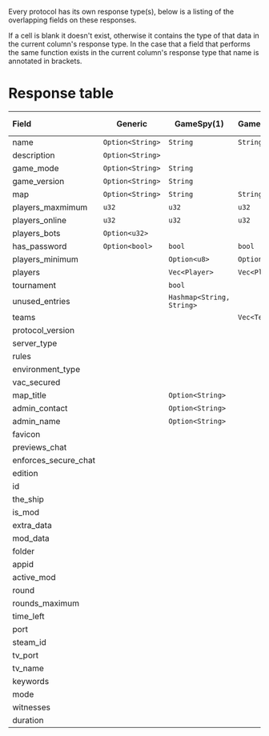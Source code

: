 Every protocol has its own response type(s), below is a listing of the overlapping fields on these responses.

If a cell is blank it doesn't exist, otherwise it contains the type of that data in the current column's response type.
In the case that a field that performs the same function exists in the current column's response type that name is annotated in brackets.

# Response table

| Field                | Generic          | GameSpy(1)                | GameSpy(2)    | GameSpy(3)                | Minecraft(Java)       | Minecraft(Bedrock)   | Valve                            | Quake                     | Proprietary: FFOW | Proprietary: TheShip     | Proprietary: JC2MP |
|:---------------------|------------------|---------------------------|---------------|---------------------------|-----------------------|----------------------|----------------------------------|---------------------------|-------------------|--------------------------|--------------------|
| name                 | `Option<String>` | `String`                  | `String`      | `String`                  |                       | `String`             | `String`                         | `String`                  | `String`          | `String`                 | `String`           |
| description          | `Option<String>` |                           |               |                           | `String`              |                      |                                  |                           | `String`          |                          | `String`           |
| game_mode            | `Option<String>` | `String`                  |               | `String`                  |                       | `Option<GameMode>`   | `String`                         |                           | `String`          | `String`                 |                    |
| game_version         | `Option<String>` | `String`                  |               | `String`                  | `String`              |                      | `String`                         | `String`                  | `String`          | `String`                 | `String`           |
| map                  | `Option<String>` | `String`                  | `String`      | `String`                  |                       | `Option<String>`     | `String`                         | `String`                  | `String`          | `String`                 |                    |
| players_maxmimum     | `u32`            | `u32`                     | `u32`         | `u32`                     | `u32`                 | `u32`                | `u8`                             | `u8`                      | `u8`              | `u8`                     | `u32`              |
| players_online       | `u32`            | `u32`                     | `u32`         | `u32`                     | `u32`                 | `u32`                | `u8`                             | `u8`                      | `u8`              | `u8`                     | `u32`              |
| players_bots         | `Option<u32>`    |                           |               |                           |                       |                      | `u8`                             |                           |                   | `u8`                     |                    |
| has_password         | `Option<bool>`   | `bool`                    | `bool`        | `bool`                    |                       |                      | `bool`                           |                           | `bool`            | `bool`                   | `bool`             |
| players_minimum      |                  | `Option<u8>`              | `Option<u8>`  | `Option<u8>`              |                       |                      |                                  |                           |                   |                          |                    |
| players              |                  | `Vec<Player>`             | `Vec<Player>` | `Vec<Player>`             | `Option<Vec<Player>>` |                      | `Option<Vec<ServerPlayer>>`      | `Vec<P>`                  |                   | `Vec<TheShipPlayer>`     | `Vec<Player>`      |
| tournament           |                  | `bool`                    |               | `bool`                    |                       |                      |                                  |                           |                   |                          |                    |
| unused_entries       |                  | `Hashmap<String, String>` |               | `HashMap<String, String>` |                       |                      |                                  | `HashMap<String, String>` |                   |                          |                    |
| teams                |                  |                           | `Vec<Team>`   | `Vec<Team>`               |                       |                      |                                  |                           |                   |                          |                    |
| protocol_version     |                  |                           |               |                           | `i32`                 | `String`             | `u8`                             |                           | `u8`              | `u8`                     |                    |
| server_type          |                  |                           |               |                           | `Server`              | `Server`             | `Server`                         |                           |                   | `Server`                 |                    |
| rules                |                  |                           |               |                           |                       |                      | `Option<HashMap<String,String>>` |                           |                   | `HashMap<String,String>` |                    |
| environment_type     |                  |                           |               |                           |                       |                      | `Environment`                    |                           | `Environment`     |                          |                    |
| vac_secured          |                  |                           |               |                           |                       |                      | `bool`                           |                           | `bool`            | `bool`                   |                    |
| map_title            |                  | `Option<String>`          |               |                           |                       |                      |                                  |                           |                   |                          |                    |
| admin_contact        |                  | `Option<String>`          |               |                           |                       |                      |                                  |                           |                   |                          |                    |
| admin_name           |                  | `Option<String>`          |               |                           |                       |                      |                                  |                           |                   |                          |                    |
| favicon              |                  |                           |               |                           | `Option<String>`      |                      |                                  |                           |                   |                          |                    |
| previews_chat        |                  |                           |               |                           | `Option<bool>`        |                      |                                  |                           |                   |                          |                    |
| enforces_secure_chat |                  |                           |               |                           | `Option<bool>`        |                      |                                  |                           |                   |                          |                    |
| edition              |                  |                           |               |                           |                       | `String`             |                                  |                           |                   |                          |                    |
| id                   |                  |                           |               |                           |                       | `String`             |                                  |                           |                   |                          |                    |
| the_ship             |                  |                           |               |                           |                       |                      | `Option<TheShip>`                |                           |                   |                          |                    |
| is_mod               |                  |                           |               |                           |                       |                      | `bool`                           |                           |                   |                          |                    |
| extra_data           |                  |                           |               |                           |                       |                      | `Option<ExtraData>`              |                           |                   |                          |                    |
| mod_data             |                  |                           |               |                           |                       |                      | `Option<ModData>`                |                           |                   |                          |                    |
| folder               |                  |                           |               |                           |                       |                      | `String`                         |                           |                   |                          |                    |
| appid                |                  |                           |               |                           |                       |                      | `u32`                            |                           |                   |                          |                    |
| active_mod           |                  |                           |               |                           |                       |                      |                                  |                           | `String`          |                          |                    |
| round                |                  |                           |               |                           |                       |                      |                                  |                           | `u8`              |                          |                    |
| rounds_maximum       |                  |                           |               |                           |                       |                      |                                  |                           | `u8`              |                          |                    |
| time_left            |                  |                           |               |                           |                       |                      |                                  |                           | `u16`             |                          |                    |
| port                 |                  |                           |               |                           |                       |                      |                                  |                           |                   | `Option<u16>`            |                    |
| steam_id             |                  |                           |               |                           |                       |                      |                                  |                           |                   | `Option<u64>`            |                    |
| tv_port              |                  |                           |               |                           |                       |                      |                                  |                           |                   | `Option<u16>`            |                    |
| tv_name              |                  |                           |               |                           |                       |                      |                                  |                           |                   | `Option<String>`         |                    |
| keywords             |                  |                           |               |                           |                       |                      |                                  |                           |                   | `Option<string>`         |                    |
| mode                 |                  |                           |               |                           |                       |                      |                                  |                           |                   | `u8`                     |                    |
| witnesses            |                  |                           |               |                           |                       |                      |                                  |                           |                   | `u8`                     |                    |
| duration             |                  |                           |               |                           |                       |                      |                                  |                           |                   | `u8`                     |                    |
